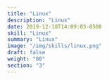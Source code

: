 ```yaml
---
title: "Linux"
description: "Linux"
date: 2019-12-18T14:09:03-0500
skill: "Linux"
summary: "Linux"
image: "/img/skills/linux.png"
draft: false
weight: "80"
section: "3"
---
```

